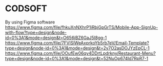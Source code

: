 # CODSOFT
By using Figma software
https://www.figma.com/file/fhkuXnNXhrP1iRbjGpGrTS/Mobile-App-SignUp-with-flow?type=design&node-id=0%3A1&mode=design&t=O656jBZ6GaJ5I8gg-1
https://www.figma.com/file/7FVISlWeAxprkoYb5rb7eV/Email-Template?type=design&node-id=0%3A1&mode=design&t=2y7O2asDOJYzEpCL-1
https://www.figma.com/file/OOufEw06qy4DDrtLpdrkny/Restaurant-Menu?type=design&node-id=0%3A1&mode=design&t=52NuOp674Id7RpR7-1
